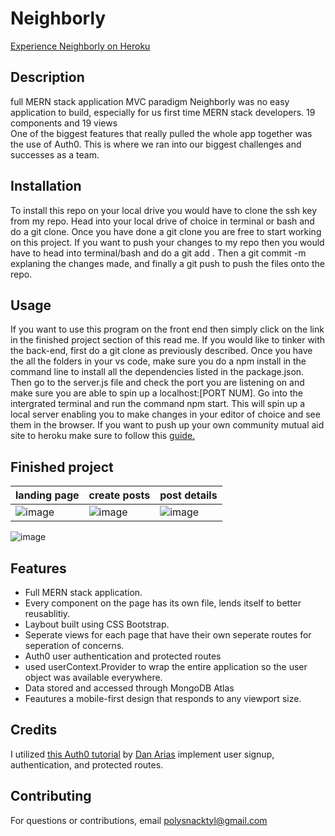 # Neighborly
<a href="https://dashboard.heroku.com/apps/infinite-forest-58133">Experience Neighborly on Heroku</a></li>

## Description 

full MERN stack application
MVC paradigm 
Neighborly was no easy application to build, especially for us first time MERN stack developers. 
19 components and 19 views  
One of the biggest features that really pulled the whole app together was the use of Auth0. This is where we ran into our biggest challenges and successes as a team. 

## Installation

To install this repo on your local drive you would have to clone the ssh key from my repo. Head into your local drive of choice in terminal or bash and do a git clone. Once you have done a git clone you are free to start working on this project. If you want to push your changes to my repo then you would have to head into terminal/bash and do a git add . Then a git commit -m explaning the changes made, and finally a git push to push the files onto the repo. 

## Usage 

If you want to use this program on the front end then simply click on the link in the finished project section of this read me. If you would like to tinker with the back-end, first do a git clone as previously described. Once you have the all the folders in your vs code, make sure you do a npm install in the command line to install all the dependencies listed in the package.json. Then go to the server.js file and check the port you are listening on and make sure you are able to spin up a localhost:[PORT NUM]. Go into the intergrated terminal and run the command npm start. This will spin up a local server enabling you to make changes in your editor of choice and see them in the browser. If you want to push up your own community mutual aid site to heroku make sure to follow this <a href="https://blog.heroku.com/deploying-react-with-zero-configuration" target="_blank">guide.</a>

## Finished project

landing page | create posts | post details
------------ | ------------- | -------------
![image](https://raw.githubusercontent.com/polysnacktyl/project3/amanda/images/Screen%20Shot%202021-05-20%20at%209.34.44%20AM.png)| ![image](https://raw.githubusercontent.com/polysnacktyl/project3/amanda/images/Screen%20Shot%202021-05-20%20at%209.41.15%20AM.png) | ![image](https://raw.githubusercontent.com/polysnacktyl/project3/amanda/images/Screen%20Shot%202021-05-20%20at%209.47.30%20AM.png)

![image](https://github.com/polysnacktyl/project3/blob/amanda/images/Screen%20Shot%202021-05-20%20at%209.53.34%20AM.png)


## Features
<ul>
<li> Full MERN stack application.</li>
<li> Every component on the page has its own file, lends itself to better reusablitiy.</li>
<li> Laybout built using CSS Bootstrap.</li>
<li>Seperate views for each page that have their own seperate routes for seperation of concerns.</li>
<li>Auth0 user authentication and protected routes</li>
<li>used userContext.Provider to wrap the entire application so the user object was available everywhere.</li>
<li>Data stored and accessed through MongoDB Atlas</li>
<li>Feautures a mobile-first design that responds to any viewport size.</li>
</ul>


## Credits
I utilized [this Auth0 tutorial](https://auth0.com/blog/complete-guide-to-react-user-authentication/) by [Dan Arias](https://auth0.com/blog/authors/dan-arias/) implement user signup, authentication, and protected routes.


## Contributing

For questions or contributions, email polysnacktyl@gmail.com

